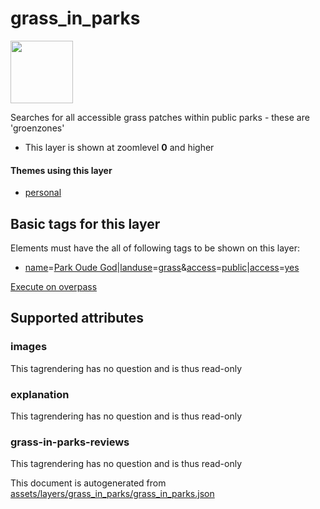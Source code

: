 

 grass_in_parks 
================



<img src='https://mapcomplete.osm.be/./assets/themes/playgrounds/playground.svg' height="100px"> 

Searches for all accessible grass patches within public parks - these are 'groenzones'






  - This layer is shown at zoomlevel **0** and higher




#### Themes using this layer 





  - [personal](https://mapcomplete.osm.be/personal)




 Basic tags for this layer 
---------------------------



Elements must have the all of following tags to be shown on this layer:



  - <a href='https://wiki.openstreetmap.org/wiki/Key:name' target='_blank'>name</a>=<a href='https://wiki.openstreetmap.org/wiki/Tag:name%3DPark Oude God' target='_blank'>Park Oude God</a>|<a href='https://wiki.openstreetmap.org/wiki/Key:landuse' target='_blank'>landuse</a>=<a href='https://wiki.openstreetmap.org/wiki/Tag:landuse%3Dgrass' target='_blank'>grass</a>&<a href='https://wiki.openstreetmap.org/wiki/Key:access' target='_blank'>access</a>=<a href='https://wiki.openstreetmap.org/wiki/Tag:access%3Dpublic' target='_blank'>public</a>|<a href='https://wiki.openstreetmap.org/wiki/Key:access' target='_blank'>access</a>=<a href='https://wiki.openstreetmap.org/wiki/Tag:access%3Dyes' target='_blank'>yes</a>


[Execute on overpass](http://overpass-turbo.eu/?Q=%5Bout%3Ajson%5D%5Btimeout%3A90%5D%3B(%20%20%20%20nwr%5B%22name%22%3D%22Park%20Oude%20God%22%5D(%7B%7Bbbox%7D%7D)%3B%0A%20%20%20%20nwr%5B%22landuse%22%3D%22grass%22%5D%5B%22access%22%3D%22public%22%5D(%7B%7Bbbox%7D%7D)%3B%0A%20%20%20%20nwr%5B%22landuse%22%3D%22grass%22%5D%5B%22access%22%3D%22yes%22%5D(%7B%7Bbbox%7D%7D)%3B%0A)%3Bout%20body%3B%3E%3Bout%20skel%20qt%3B)



 Supported attributes 
----------------------





### images 



This tagrendering has no question and is thus read-only





### explanation 



This tagrendering has no question and is thus read-only





### grass-in-parks-reviews 



This tagrendering has no question and is thus read-only

 

This document is autogenerated from [assets/layers/grass_in_parks/grass_in_parks.json](https://github.com/pietervdvn/MapComplete/blob/develop/assets/layers/grass_in_parks/grass_in_parks.json)